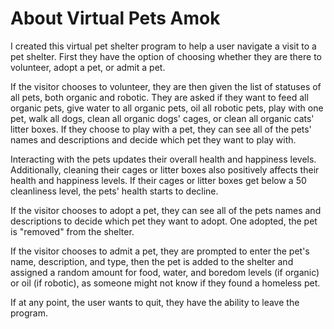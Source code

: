 # About Virtual Pets Amok

I created this virtual pet shelter program to help a user navigate a visit to a pet shelter. First they have the option of choosing whether they are there to volunteer, adopt a pet, or admit a pet.

If the visitor chooses to volunteer, they are then given the list of statuses of all pets, both organic and robotic. They are asked if they want to feed all organic pets, give water to all organic pets, oil all robotic pets, play with one pet, walk all dogs, clean all organic dogs' cages, or clean all organic cats' litter boxes. If they choose to play with a pet, they can see all of the pets' names and descriptions and decide which pet they want to play with.

Interacting with the pets updates their overall health and happiness levels. Additionally, cleaning their cages or litter boxes also positively affects their health and happiness levels. If their cages or litter boxes get below a 50 cleanliness level, the pets' health starts to decline.

If the visitor chooses to adopt a pet, they can see all of the pets names and descriptions to decide which pet they want to adopt. One adopted, the pet is "removed" from the shelter.

If the visitor chooses to admit a pet, they are prompted to enter the pet's name, description, and type, then the pet is added to the shelter and assigned a random amount for food, water, and boredom levels (if organic) or oil (if robotic), as someone might not know if they found a homeless pet.

If at any point, the user wants to quit, they have the ability to leave the program.

